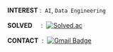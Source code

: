 **INTEREST**&nbsp;:&nbsp;&nbsp;`AI`, `Data Engineering`  
&nbsp;  
**SOLVED**&nbsp;&nbsp;&nbsp;&nbsp;&nbsp;:&nbsp;&nbsp;[![Solved.ac](http://mazassumnida.wtf/api/mini/generate_badge?boj=20203065)](https://solved.ac/20203065/)  
&nbsp;  
**CONTACT**&nbsp;&nbsp;:&nbsp;&nbsp;[![Gmail Badge](https://img.shields.io/badge/Gmail-d14836?style=flat&logo=Gmail&logoColor=white)](mailto:20203065@kookmin.ac.kr)  
